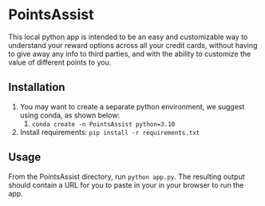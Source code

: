 # PointsAssist

This local python app is intended to be an easy and customizable way 
to understand your reward options across all your credit cards, without having
to give away any info to third parties, and with the ability to customize the value of different
points to you.

## Installation

1. You may want to create a separate python environment, we suggest using conda, as shown below:
    1. `conda create -n PointsAssist python=3.10`
2. Install requirements: `pip install -r requirements.txt`

## Usage

From the PointsAssist directory, run `python app.py`. The resulting output should contain a URL for you to paste in your 
in your browser to run the app.